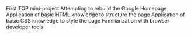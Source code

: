 First TOP mini-project
Attempting to rebuild the Google Homepage
Application of basic HTML knowledge to structure the page
Application of basic CSS knowledge to style the page
Familiarization with browser developer tools